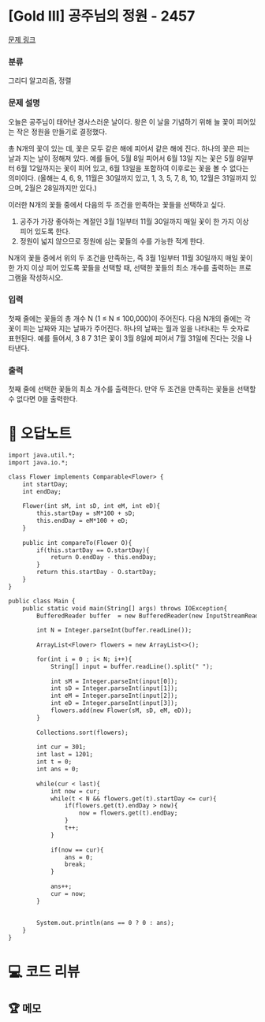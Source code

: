 # [Gold III] 공주님의 정원 - 2457 

[문제 링크](https://www.acmicpc.net/problem/2457) 

### 분류

그리디 알고리즘, 정렬

### 문제 설명

<p>오늘은 공주님이 태어난 경사스러운 날이다. 왕은 이 날을 기념하기 위해 늘 꽃이 피어있는 작은 정원을 만들기로 결정했다.</p>

<p>총 N개의 꽃이 있는 데, 꽃은 모두 같은 해에 피어서 같은 해에 진다. 하나의 꽃은 피는 날과 지는 날이 정해져 있다. 예를 들어, 5월 8일 피어서 6월 13일 지는 꽃은 5월 8일부터 6월 12일까지는 꽃이 피어 있고, 6월 13일을 포함하여 이후로는 꽃을 볼 수 없다는 의미이다. (올해는 4, 6, 9, 11월은 30일까지 있고, 1, 3, 5, 7, 8, 10, 12월은 31일까지 있으며, 2월은 28일까지만 있다.)</p>

<p>이러한 N개의 꽃들 중에서 다음의 두 조건을 만족하는 꽃들을 선택하고 싶다.</p>

<ol>
	<li>공주가 가장 좋아하는 계절인 3월 1일부터 11월 30일까지 매일 꽃이 한 가지 이상 피어 있도록 한다.</li>
	<li>정원이 넓지 않으므로 정원에 심는 꽃들의 수를 가능한 적게 한다. </li>
</ol>

<p>N개의 꽃들 중에서 위의 두 조건을 만족하는, 즉 3월 1일부터 11월 30일까지 매일 꽃이 한 가지 이상 피어 있도록 꽃들을 선택할 때, 선택한 꽃들의 최소 개수를 출력하는 프로그램을 작성하시오. </p>

### 입력 

 <p>첫째 줄에는 꽃들의 총 개수 N (1 ≤ N ≤ 100,000)이 주어진다. 다음 N개의 줄에는 각 꽃이 피는 날짜와 지는 날짜가 주어진다. 하나의 날짜는 월과 일을 나타내는 두 숫자로 표현된다. 예를 들어서, 3 8 7 31은 꽃이 3월 8일에 피어서 7월 31일에 진다는 것을 나타낸다. </p>

### 출력 

 <p>첫째 줄에 선택한 꽃들의 최소 개수를 출력한다. 만약 두 조건을 만족하는 꽃들을 선택할 수 없다면 0을 출력한다.</p>



#  🚀  오답노트 

```diff
import java.util.*;
import java.io.*;

class Flower implements Comparable<Flower> {
    int startDay;
    int endDay;
    
    Flower(int sM, int sD, int eM, int eD){
        this.startDay = sM*100 + sD;
        this.endDay = eM*100 + eD;
    }
    
    public int compareTo(Flower O){
        if(this.startDay == O.startDay){
            return O.endDay - this.endDay;
        }
        return this.startDay - O.startDay;
    }
}

public class Main {
    public static void main(String[] args) throws IOException{
        BufferedReader buffer  = new BufferedReader(new InputStreamReader(System.in));
        
        int N = Integer.parseInt(buffer.readLine());
        
        ArrayList<Flower> flowers = new ArrayList<>();

        for(int i = 0 ; i< N; i++){
            String[] input = buffer.readLine().split(" ");            
            
            int sM = Integer.parseInt(input[0]);
            int sD = Integer.parseInt(input[1]);
            int eM = Integer.parseInt(input[2]);
            int eD = Integer.parseInt(input[3]);
            flowers.add(new Flower(sM, sD, eM, eD));
        }
        
        Collections.sort(flowers);
        
        int cur = 301;
        int last = 1201;
        int t = 0;
        int ans = 0;
        
        while(cur < last){
            int now = cur;
            while(t < N && flowers.get(t).startDay <= cur){
                if(flowers.get(t).endDay > now){
                    now = flowers.get(t).endDay;
                }
                t++;
            }
            
            if(now == cur){
                ans = 0;
                break;
            }
            
            ans++;
            cur = now;
        }
        
        
        System.out.println(ans == 0 ? 0 : ans);
    }
}

```

# 💻 코드 리뷰




 ## 🏆 메모 

